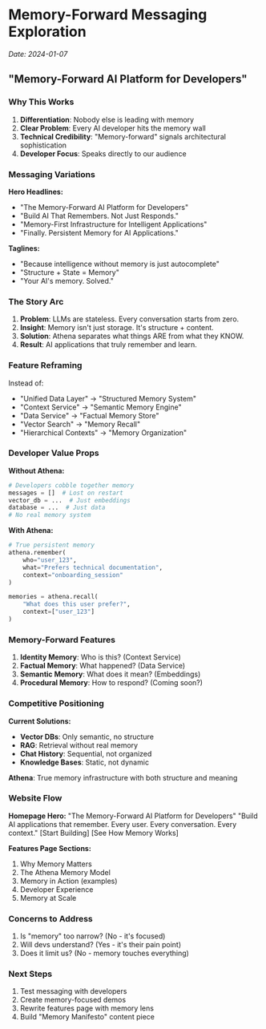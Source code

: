 # Memory-Forward Messaging Exploration
*Date: 2024-01-07*

## "Memory-Forward AI Platform for Developers"

### Why This Works

1. **Differentiation**: Nobody else is leading with memory
2. **Clear Problem**: Every AI developer hits the memory wall
3. **Technical Credibility**: "Memory-forward" signals architectural sophistication
4. **Developer Focus**: Speaks directly to our audience

### Messaging Variations

**Hero Headlines:**
- "The Memory-Forward AI Platform for Developers"
- "Build AI That Remembers. Not Just Responds."
- "Memory-First Infrastructure for Intelligent Applications"
- "Finally. Persistent Memory for AI Applications."

**Taglines:**
- "Because intelligence without memory is just autocomplete"
- "Structure + State = Memory"
- "Your AI's memory. Solved."

### The Story Arc

1. **Problem**: LLMs are stateless. Every conversation starts from zero.
2. **Insight**: Memory isn't just storage. It's structure + content.
3. **Solution**: Athena separates what things ARE from what they KNOW.
4. **Result**: AI applications that truly remember and learn.

### Feature Reframing

Instead of:
- "Unified Data Layer" → "Structured Memory System"
- "Context Service" → "Semantic Memory Engine"
- "Data Service" → "Factual Memory Store"
- "Vector Search" → "Memory Recall"
- "Hierarchical Contexts" → "Memory Organization"

### Developer Value Props

**Without Athena:**
```python
# Developers cobble together memory
messages = []  # Lost on restart
vector_db = ...  # Just embeddings
database = ...  # Just data
# No real memory system
```

**With Athena:**
```python
# True persistent memory
athena.remember(
    who="user_123",
    what="Prefers technical documentation",
    context="onboarding_session"
)

memories = athena.recall(
    "What does this user prefer?",
    context=["user_123"]
)
```

### Memory-Forward Features

1. **Identity Memory**: Who is this? (Context Service)
2. **Factual Memory**: What happened? (Data Service)
3. **Semantic Memory**: What does it mean? (Embeddings)
4. **Procedural Memory**: How to respond? (Coming soon?)

### Competitive Positioning

**Current Solutions:**
- **Vector DBs**: Only semantic, no structure
- **RAG**: Retrieval without real memory
- **Chat History**: Sequential, not organized
- **Knowledge Bases**: Static, not dynamic

**Athena**: True memory infrastructure with both structure and meaning

### Website Flow

**Homepage Hero:**
"The Memory-Forward AI Platform for Developers"
"Build AI applications that remember. Every user. Every conversation. Every context."
[Start Building] [See How Memory Works]

**Features Page Sections:**
1. Why Memory Matters
2. The Athena Memory Model
3. Memory in Action (examples)
4. Developer Experience
5. Memory at Scale

### Concerns to Address

1. Is "memory" too narrow? (No - it's focused)
2. Will devs understand? (Yes - it's their pain point)
3. Does it limit us? (No - memory touches everything)

### Next Steps

1. Test messaging with developers
2. Create memory-focused demos
3. Rewrite features page with memory lens
4. Build "Memory Manifesto" content piece